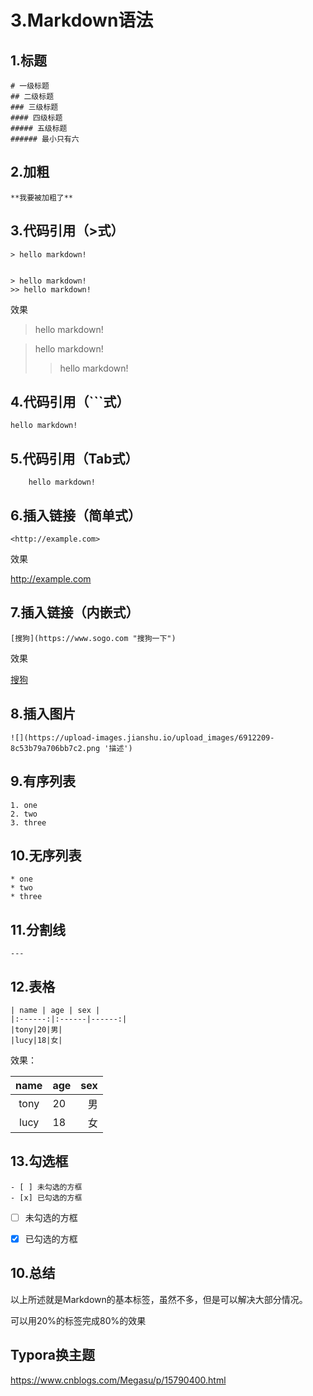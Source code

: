# 3.Markdown语法



## 1.标题


```shell
# 一级标题
## 二级标题
### 三级标题
#### 四级标题
##### 五级标题
###### 最小只有六
```


## 2.加粗


```shell
**我要被加粗了**
```


## 3.代码引用（>式）

```shell
> hello markdown!


> hello markdown!
>> hello markdown!
```



效果

> hello markdown!


> hello markdown!
>> hello markdown!



## 4.代码引用（```式）

```shell
hello markdown!
```




## 5.代码引用（Tab式）

```shell
    hello markdown!
```


## 6.插入链接（简单式）


```shell
<http://example.com>
```

效果

<http://example.com>



## 7.插入链接（内嵌式）

```shell
[搜狗](https://www.sogo.com "搜狗一下")
```

效果

[搜狗](https://www.sogo.com "搜狗一下")



## 8.插入图片

```shell
![](https://upload-images.jianshu.io/upload_images/6912209-8c53b79a706bb7c2.png '描述')
```



## 9.有序列表

```shell
1. one
2. two 
3. three
```


## 10.无序列表

```shell
* one
* two
* three
```



## 11.分割线

```shell
---
```


## 12.表格

```
| name | age | sex |
|:------:|:------|------:|
|tony|20|男|
|lucy|18|女|
```

效果：

| name | age | sex |
|:------:|:------|------:|
|tony|20|男|
|lucy|18|女|


## 13.勾选框

```shell
- [ ] 未勾选的方框
- [x] 已勾选的方框
```

- [ ] 未勾选的方框
- [x] 已勾选的方框


## 10.总结


以上所述就是Markdown的基本标签，虽然不多，但是可以解决大部分情况。


可以用20%的标签完成80%的效果



## Typora换主题

https://www.cnblogs.com/Megasu/p/15790400.html

